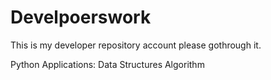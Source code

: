 # Develpoerswork
This is my developer repository account please gothrough it.

Python Applications: Data Structures Algorithm 

